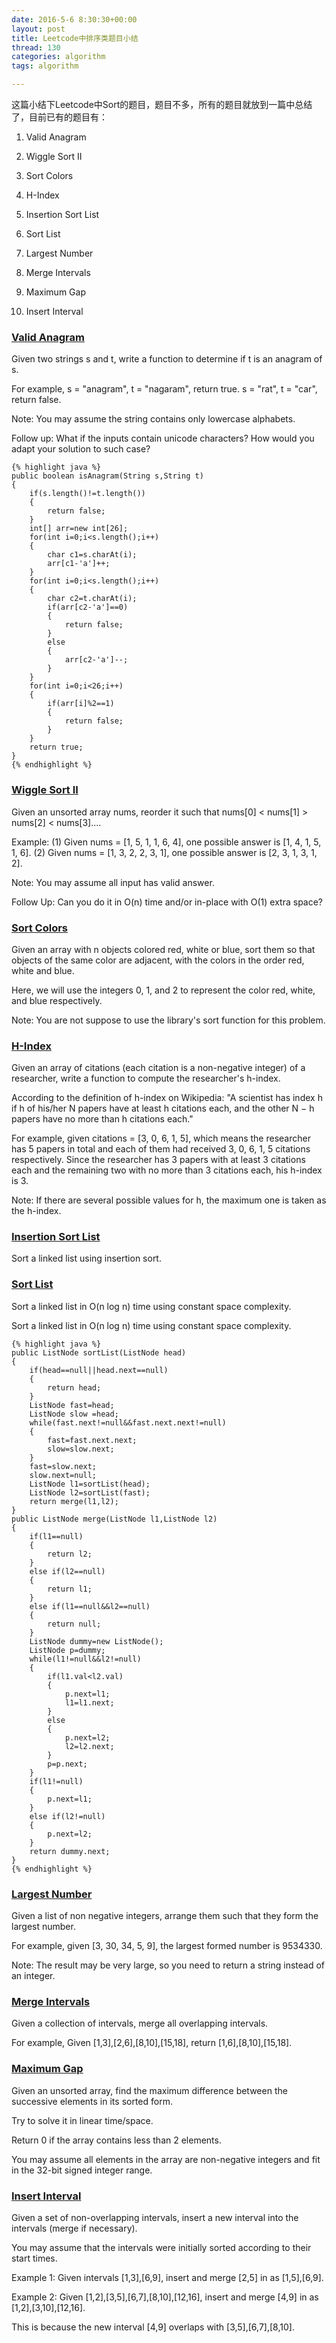 ```yaml
---
date: 2016-5-6 8:30:30+00:00
layout: post
title: Leetcode中排序类题目小结
thread: 130
categories: algorithm
tags: algorithm

---
```


这篇小结下Leetcode中Sort的题目，题目不多，所有的题目就放到一篇中总结了，目前已有的题目有：

1. Valid Anagram

2. Wiggle Sort II

3. Sort Colors

4. H-Index

5. Insertion Sort List

6. Sort List

7. Largest Number

8. Merge Intervals

9. Maximum Gap

10. Insert Interval


### [Valid Anagram](https://leetcode.com/problems/valid-anagram/) ###

Given two strings s and t, write a function to determine if t is an anagram of s.

For example,
s = "anagram", t = "nagaram", return true.
s = "rat", t = "car", return false.

Note:
You may assume the string contains only lowercase alphabets.

Follow up:
What if the inputs contain unicode characters? How would you adapt your solution to such case?


	{% highlight java %}
	public boolean isAnagram(String s,String t)
	{
		if(s.length()!=t.length())
		{
			return false;
		}
		int[] arr=new int[26];
		for(int i=0;i<s.length();i++)
		{
			char c1=s.charAt(i);
			arr[c1-'a']++;
		}
		for(int i=0;i<s.length();i++)
		{
			char c2=t.charAt(i);
			if(arr[c2-'a']==0)
			{
				return false;
			}
			else
			{
				arr[c2-'a']--;
			}
		}
		for(int i=0;i<26;i++)
		{
			if(arr[i]%2==1)
			{
				return false;
			}
		}
		return true;
	}
	{% endhighlight %}


### [Wiggle Sort II](https://leetcode.com/problems/wiggle-sort-ii/) ###

Given an unsorted array nums, reorder it such that nums[0] < nums[1] > nums[2] < nums[3]....

Example:
(1) Given nums = [1, 5, 1, 1, 6, 4], one possible answer is [1, 4, 1, 5, 1, 6]. 
(2) Given nums = [1, 3, 2, 2, 3, 1], one possible answer is [2, 3, 1, 3, 1, 2].

Note:
You may assume all input has valid answer.

Follow Up:
Can you do it in O(n) time and/or in-place with O(1) extra space?


### [Sort Colors](https://leetcode.com/problems/sort-colors/) ###

Given an array with n objects colored red, white or blue, sort them so that objects of the same color are adjacent, with the colors in the order red, white and blue.

Here, we will use the integers 0, 1, and 2 to represent the color red, white, and blue respectively.

Note:
You are not suppose to use the library's sort function for this problem.


### [H-Index](https://leetcode.com/problems/h-index/) ###

Given an array of citations (each citation is a non-negative integer) of a researcher, write a function to compute the researcher's h-index.

According to the definition of h-index on Wikipedia: "A scientist has index h if h of his/her N papers have at least h citations each, and the other N − h papers have no more than h citations each."

For example, given citations = [3, 0, 6, 1, 5], which means the researcher has 5 papers in total and each of them had received 3, 0, 6, 1, 5 citations respectively. Since the researcher has 3 papers with at least 3 citations each and the remaining two with no more than 3 citations each, his h-index is 3.

Note: If there are several possible values for h, the maximum one is taken as the h-index.


### [Insertion Sort List](https://leetcode.com/problems/insertion-sort-list/) ###

Sort a linked list using insertion sort.


### [Sort List](https://leetcode.com/problems/sort-list/) ###

Sort a linked list in O(n log n) time using constant space complexity.


Sort a linked list in O(n log n) time using constant space complexity.

	{% highlight java %}
	public ListNode sortList(ListNode head)
	{
		if(head==null||head.next==null)
		{
			return head;
		}
		ListNode fast=head;
		ListNode slow =head;
		while(fast.next!=null&&fast.next.next!=null)
		{
			fast=fast.next.next;
			slow=slow.next;
		}
		fast=slow.next;
		slow.next=null;
		ListNode l1=sortList(head);
		ListNode l2=sortList(fast);
		return merge(l1,l2);
	}
	public ListNode merge(ListNode l1,ListNode l2)
	{
		if(l1==null)
		{
			return l2;
		}
		else if(l2==null)
		{
			return l1;
		}
		else if(l1==null&&l2==null)
		{
			return null;
		}
		ListNode dummy=new ListNode();
		ListNode p=dummy;
		while(l1!=null&&l2!=null)
		{
			if(l1.val<l2.val)
			{
				p.next=l1;
				l1=l1.next;
			}
			else
			{
				p.next=l2;
				l2=l2.next;
			}
			p=p.next;
		}
		if(l1!=null)
		{
			p.next=l1;
		}
		else if(l2!=null)
		{
			p.next=l2;
		}
		return dummy.next;
	}
	{% endhighlight %}

### [Largest Number](https://leetcode.com/problems/largest-number/) ###

Given a list of non negative integers, arrange them such that they form the largest number.

For example, given [3, 30, 34, 5, 9], the largest formed number is 9534330.

Note: The result may be very large, so you need to return a string instead of an integer.


### [Merge Intervals](https://leetcode.com/problems/merge-intervals/) ###

Given a collection of intervals, merge all overlapping intervals.

For example,
Given [1,3],[2,6],[8,10],[15,18],
return [1,6],[8,10],[15,18].


### [Maximum Gap](https://leetcode.com/problems/maximum-gap/) ###

Given an unsorted array, find the maximum difference between the successive elements in its sorted form.

Try to solve it in linear time/space.

Return 0 if the array contains less than 2 elements.

You may assume all elements in the array are non-negative integers and fit in the 32-bit signed integer range.


### [Insert Interval](https://leetcode.com/problems/insert-interval/) ###

Given a set of non-overlapping intervals, insert a new interval into the intervals (merge if necessary).

You may assume that the intervals were initially sorted according to their start times.

Example 1:
Given intervals [1,3],[6,9], insert and merge [2,5] in as [1,5],[6,9].

Example 2:
Given [1,2],[3,5],[6,7],[8,10],[12,16], insert and merge [4,9] in as [1,2],[3,10],[12,16].

This is because the new interval [4,9] overlaps with [3,5],[6,7],[8,10].